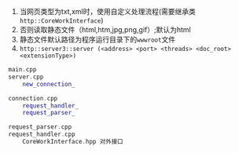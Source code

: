 1. 当网页类型为txt,xml时，使用自定义处理流程(需要继承类`http::CoreWorkInterface`)
2. 否则读取静态文件（html,htm,jpg,png,gif）;默认为html
3. 静态文件默认路径为程序运行目录下的`wwwroot`文件
4. `http::server3::server (<address> <port> <threads> <doc_root><extensionType>)`
```C++
main.cpp
server.cpp
	new_connection_

connection.cpp
	request_handler_
	request_parser_

request_parser.cpp
request_handler.cpp
	CoreWorkInterface.hpp 对外接口
```
